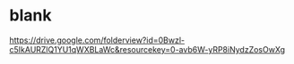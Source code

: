 # blank 
https://drive.google.com/folderview?id=0Bwzl-c5IkAURZlQ1YU1qWXBLaWc&resourcekey=0-avb6W-yRP8iNydzZosOwXg
